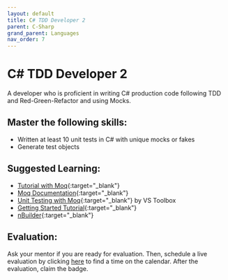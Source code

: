 ```yaml
---
layout: default
title: C# TDD Developer 2
parent: C-Sharp
grand_parent: Languages
nav_order: 7
---
```

# C# TDD Developer 2

A developer who is proficient in writing C# production code following TDD and Red-Green-Refactor and using Mocks.

## Master the following skills:

- Written at least 10 unit tests in C# with unique mocks or fakes
- Generate test objects

## Suggested Learning:

- [Tutorial with Moq](https://softchris.github.io/pages/dotnet-moq.html#instruct-our-mock){:target="\_blank"}
- [Moq Documentation](https://github.com/Moq/moq4/wiki/Quickstart){:target="\_blank"}
- [Unit Testing with Moq](https://www.youtube.com/watch?v=dZ2Psa_Bn2Q){:target="\_blank"} by VS Toolbox
- [Getting Started Tutorial](https://www.youtube.com/watch?v=9ZvDBSQa_so){:target="\_blank"}
- [nBuilder](https://github.com/nbuilder/nbuilder){:target="\_blank"}

## Evaluation:

Ask your mentor if you are ready for evaluation. Then, schedule a live evaluation by clicking [here](https://api.logro.io/widget/appointment/codex-evals/full-stack) to find a time on the calendar. After the evaluation, claim the badge.
